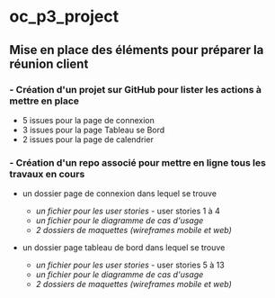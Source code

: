 # oc_p3_project
## Mise en place des éléments pour préparer la réunion client

### - Création d'un projet sur GitHub pour lister les actions à mettre en place 

* 5 issues pour la page de connexion
* 3 issues pour la page Tableau se Bord
* 2 issues pour la page de calendrier


### - Création d'un repo associé pour mettre en ligne tous les travaux en cours

* un dossier page de connexion dans lequel se trouve 
  * _un fichier pour les user stories_ - user stories 1 à 4
  * _un fichier pour le diagramme de cas d'usage_
  * _2 dossiers de maquettes (wireframes mobile et web)_

* un dossier page tableau de bord dans lequel se trouve 
  * _un fichier pour les user stories_ - user stories 5 à 13
  * _un fichier pour le diagramme de cas d'usage_
  * _2 dossiers de maquettes (wireframes mobile et web)_
